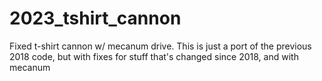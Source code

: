 # 2023_tshirt_cannon
Fixed t-shirt cannon w/ mecanum drive. This is just a port of the previous 2018 code, but with fixes for stuff that's changed since 2018, and with mecanum
